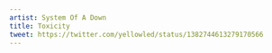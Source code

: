 ```yaml
---
artist: System Of A Down
title: Toxicity
tweet: https://twitter.com/yellowled/status/1382744613279170566
---
```

